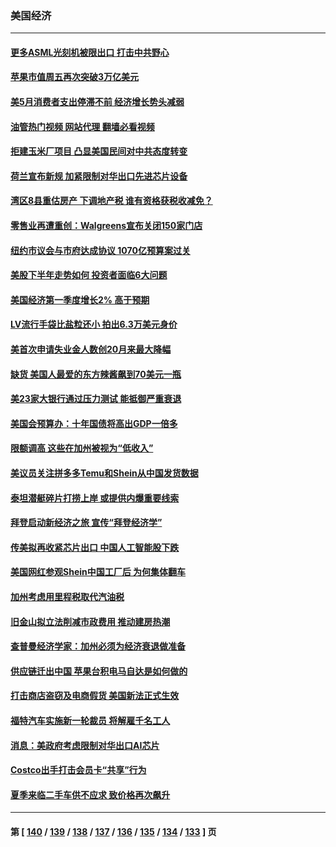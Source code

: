 ### 美国经济
---
#### [更多ASML光刻机被限出口 打击中共野心](../../pages/ncid1078158/n14025979.md?07011245) 
#### [苹果市值周五再次突破3万亿美元](../../pages/ncid1078158/n14025959.md?07011245) 
#### [美5月消费者支出停滞不前 经济增长势头减弱](../../pages/ncid1078158/n14025837.md?07011245) 
#### [油管热门视频 网站代理 翻墙必看视频](http://138.2.39.72:81/youtube.html?epic-marker?07011245)
#### [拒建玉米厂项目 凸显美国民间对中共态度转变](../../pages/ncid1078158/n14025835.md?07011245) 
#### [荷兰宣布新规 加紧限制对华出口先进芯片设备](../../pages/ncid1078158/n14025681.md?07011245) 
#### [湾区8县重估房产 下调地产税 谁有资格获税收减免？](../../pages/ncid1078158/n14025461.md?07011245) 
#### [零售业再遭重创：Walgreens宣布关闭150家门店](../../pages/ncid1078158/n14025467.md?07011245) 
#### [纽约市议会与市府达成协议 1070亿预算案过关](../../pages/ncid1078158/n14025395.md?07011245) 
#### [美股下半年走势如何 投资者面临6大问题](../../pages/ncid1078158/n14025251.md?07011245) 
#### [美国经济第一季度增长2% 高于预期](../../pages/ncid1078158/n14025245.md?07011245) 
#### [LV流行手袋比盐粒还小 拍出6.3万美元身价](../../pages/ncid1078158/n14025129.md?07011245) 
#### [美首次申请失业金人数创20月来最大降幅](../../pages/ncid1078158/n14025042.md?07011245) 
#### [缺货 美国人最爱的东方辣酱飙到70美元一瓶](../../pages/ncid1078158/n14025070.md?07011245) 
#### [美23家大银行通过压力测试 能抵御严重衰退](../../pages/ncid1078158/n14024622.md?07011245) 
#### [美国会预算办：十年国债将高出GDP一倍多](../../pages/ncid1078158/n14024420.md?07011245) 
#### [限额调高 这些在加州被视为“低收入”](../../pages/ncid1078158/n14024552.md?07011245) 
#### [美议员关注拼多多Temu和Shein从中国发货数据](../../pages/ncid1078158/n14024400.md?07011245) 
#### [泰坦潜艇碎片打捞上岸 或提供内爆重要线索](../../pages/ncid1078158/n14024361.md?07011245) 
#### [拜登启动新经济之旅 宣传“拜登经济学”](../../pages/ncid1078158/n14024371.md?07011245) 
#### [传美拟再收紧芯片出口 中国人工智能股下跌](../../pages/ncid1078158/n14024306.md?07011245) 
#### [美国网红参观Shein中国工厂后 为何集体翻车](../../pages/ncid1078158/n14024265.md?07011245) 
#### [加州考虑用里程税取代汽油税](../../pages/ncid1078158/n14024037.md?07011245) 
#### [旧金山拟立法削减市政费用 推动建房热潮](../../pages/ncid1078158/n14024026.md?07011245) 
#### [查普曼经济学家：加州必须为经济衰退做准备](../../pages/ncid1078158/n14023991.md?07011245) 
#### [供应链迁出中国 苹果台积电马自达是如何做的](../../pages/ncid1078158/n14023243.md?07011245) 
#### [打击商店盗窃及电商假货 美国新法正式生效](../../pages/ncid1078158/n14023846.md?07011245) 
#### [福特汽车实施新一轮裁员 将解雇千名工人](../../pages/ncid1078158/n14023762.md?07011245) 
#### [消息：美政府考虑限制对华出口AI芯片](../../pages/ncid1078158/n14023873.md?07011245) 
#### [Costco出手打击会员卡“共享”行为](../../pages/ncid1078158/n14023812.md?07011245) 
#### [夏季来临二手车供不应求 致价格再次飙升](../../pages/ncid1078158/n14023338.md?07011245) 

---
#### 第 [ [140](./140.md?07011245) / [139](./139.md?07011245) / [138](./138.md?07011245) / [137](./137.md?07011245) / [136](./136.md?07011245) / [135](./135.md?07011245) / [134](./134.md?07011245) / [133](./133.md?07011245) ] 页
